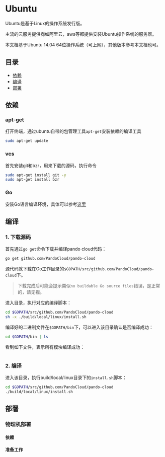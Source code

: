 # Ubuntu
Ubuntu是基于Linux的操作系统发行版。

主流的云服务提供商如阿里云，aws等都提供安装Ubuntu操作系统的服务器。

本文档基于Ubuntu 14.04 64位操作系统（可上网），其他版本参考本文档也可。

## 目录
* [依赖](#依赖)
* [编译](#编译)
* [部署](#部署)

## 依赖

### apt-get
打开终端，通过ubuntu自带的包管理工具`apt-get`安装依赖的编译工具

``` sh
sudo apt-get update
```

### vcs
首先安装git和bzr，用来下载的源码，执行命令

``` sh
sudo apt-get install git -y
sudo apt-get install bzr
```

### Go
安装Go语言编译环境，具体可以参考[这里](../environment/golang.md)


## 编译
### 1. 下载源码
首先通过`go get`命令下载并编译pando cloud代码：

```sh
go get github.com/PandoCloud/pando-cloud
```

源代码就下载在Go工作目录的`$GOPATH/src/github.com/PandoCloud/pando-cloud`下。

> 下载完成后可能会提示类似`no buildable Go source files`错误，是正常的，请无视。

进入目录，执行对应的编译脚本：

```sh
cd $GOPATH/src/github.com/PandoCloud/pando-cloud
sh -x ./build/local/linux/install.sh
```

编译好的二进制文件在`$GOPATH/bin`下，可以进入该目录确认是否编译成功：

```sh
cd $GOPATH/bin | ls
```

看到如下文件，表示所有模块编译成功：

```

```

### 2. 编译
进入该目录，执行build/local/linux目录下的`install.sh`脚本：

```sh
cd $GOPATH/src/github.com/PandoCloud/pando-cloud
./build/local/linux/install.sh
```



## 部署

### 物理机部署
#### 依赖

#### 准备工作